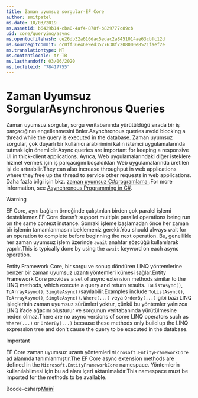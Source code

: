 ```yaml
---
title: Zaman uyumsuz sorgular-EF Core
author: smitpatel
ms.date: 10/03/2019
ms.assetid: b6429b14-cba0-4af4-878f-b829777c89cb
uid: core/querying/async
ms.openlocfilehash: ce26db32a616dac5edac2a8451014ae63cbfc12d
ms.sourcegitcommit: cc0ff36e46e9ed3527638f7208000e8521faef2e
ms.translationtype: MT
ms.contentlocale: tr-TR
ms.lasthandoff: 03/06/2020
ms.locfileid: "78417755"
---
```

# <a name="asynchronous-queries"></a><span data-ttu-id="3b432-102">Zaman Uyumsuz Sorgular</span><span class="sxs-lookup"><span data-stu-id="3b432-102">Asynchronous Queries</span></span>

<span data-ttu-id="3b432-103">Zaman uyumsuz sorgular, sorgu veritabanında yürütüldüğü sırada bir iş parçacığının engellenmesini önler.</span><span class="sxs-lookup"><span data-stu-id="3b432-103">Asynchronous queries avoid blocking a thread while the query is executed in the database.</span></span> <span data-ttu-id="3b432-104">Zaman uyumsuz sorgular, çok duyarlı bir kullanıcı arabirimini kalın istemci uygulamalarında tutmak için önemlidir.</span><span class="sxs-lookup"><span data-stu-id="3b432-104">Async queries are important for keeping a responsive UI in thick-client applications.</span></span> <span data-ttu-id="3b432-105">Ayrıca, Web uygulamalarındaki diğer isteklere hizmet vermek için iş parçacığını boşaldıkları Web uygulamalarında üretilen işi de artırabilir.</span><span class="sxs-lookup"><span data-stu-id="3b432-105">They can also increase throughput in web applications where they free up the thread to service other requests in web applications.</span></span> <span data-ttu-id="3b432-106">Daha fazla bilgi için bkz. [zaman uyumsuz C#programlama ](/dotnet/csharp/async).</span><span class="sxs-lookup"><span data-stu-id="3b432-106">For more information, see [Asynchronous Programming in C#](/dotnet/csharp/async).</span></span>

> [!WARNING]  
> <span data-ttu-id="3b432-107">EF Core, aynı bağlam örneğinde çalıştırılan birden çok paralel işlemi desteklemez.</span><span class="sxs-lookup"><span data-stu-id="3b432-107">EF Core doesn't support multiple parallel operations being run on the same context instance.</span></span> <span data-ttu-id="3b432-108">Sonraki işleme başlamadan önce her zaman bir işlemin tamamlanmasını beklemeniz gerekir.</span><span class="sxs-lookup"><span data-stu-id="3b432-108">You should always wait for an operation to complete before beginning the next operation.</span></span> <span data-ttu-id="3b432-109">Bu, genellikle her zaman uyumsuz işlem üzerinde `await` anahtar sözcüğü kullanılarak yapılır.</span><span class="sxs-lookup"><span data-stu-id="3b432-109">This is typically done by using the `await` keyword on each async operation.</span></span>

<span data-ttu-id="3b432-110">Entity Framework Core, bir sorgu ve sonuç döndüren LINQ yöntemlerine benzer bir zaman uyumsuz uzantı yöntemleri kümesi sağlar.</span><span class="sxs-lookup"><span data-stu-id="3b432-110">Entity Framework Core provides a set of async extension methods similar to the LINQ methods, which execute a query and return results.</span></span> <span data-ttu-id="3b432-111">`ToListAsync()`, `ToArrayAsync()`, `SingleAsync()`sayılabilir.</span><span class="sxs-lookup"><span data-stu-id="3b432-111">Examples include `ToListAsync()`, `ToArrayAsync()`, `SingleAsync()`.</span></span> <span data-ttu-id="3b432-112">`Where(...)` veya `OrderBy(...)` gibi bazı LINQ işleçlerinin zaman uyumsuz sürümleri yoktur, çünkü bu yöntemler yalnızca LINQ ifade ağacını oluşturur ve sorgunun veritabanında yürütülmesine neden olmaz.</span><span class="sxs-lookup"><span data-stu-id="3b432-112">There are no async versions of some LINQ operators such as `Where(...)` or `OrderBy(...)` because these methods only build up the LINQ expression tree and don't cause the query to be executed in the database.</span></span>

> [!IMPORTANT]  
> <span data-ttu-id="3b432-113">EF Core zaman uyumsuz uzantı yöntemleri `Microsoft.EntityFrameworkCore` ad alanında tanımlanmıştır.</span><span class="sxs-lookup"><span data-stu-id="3b432-113">The EF Core async extension methods are defined in the `Microsoft.EntityFrameworkCore` namespace.</span></span> <span data-ttu-id="3b432-114">Yöntemlerin kullanılabilmesi için bu ad alanı içeri aktarılmalıdır.</span><span class="sxs-lookup"><span data-stu-id="3b432-114">This namespace must be imported for the methods to be available.</span></span>

[!code-csharp[Main](../../../samples/core/Querying/Async/Sample.cs#ToListAsync)]
